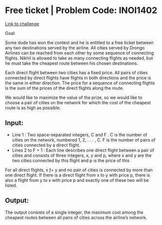 # Free ticket | Problem Code: INOI1402

[Link to challenge](https://www.codechef.com/INOIPRAC/problems/INOI1402)

Goal:

Some dude has won the contest and he is entitled to a free ticket
between any two destinations served by the airline. All cities served
by Drongo Airlines can be reached from each other by some sequence of
connecting flights. Nikhil is allowed to take as many connecting flights
as needed, but he must take the cheapest route between his chosen destinations.

Each direct flight between two cities has a fixed price. All pairs of
cities connected by direct flights have flights in both directions
and the price is the same in either direction. The price for a
sequence of connecting flights is the sum of the prices of the direct
flights along the route.

We would like to maximize the value of the prize, so we would like
to choose a pair of cities on the network for which the cost of
the cheapest route is as high as possible.

## Input:

* Line 1 : Two space-separated integers, C and F . C is the number of cities on the network, numbered 1, 2, . . . , C. F is the number of pairs of cities connected by a direct flight.
* Lines 2 to F + 1 : Each line describes one direct flight between a pair of cities and consists of three integers, x, y and p, where x and y are the two cities connected by this flight and p is the price of this


For all direct flights, x ƒ= y and no pair of cities is connected by more than one direct flight.
If there is a direct flight from x to y with price p, there is also a flight from y to x with price p and exactly one of these two will be listed.

## Output:
The output consists of a single integer,
the maximum cost among the cheapest routes
between all pairs of cities across the airline’s network.
